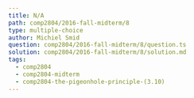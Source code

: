 ```yaml
---
title: N/A
path: comp2804/2016-fall-midterm/8
type: multiple-choice
author: Michiel Smid
question: comp2804/2016-fall-midterm/8/question.ts
solution: comp2804/2016-fall-midterm/8/solution.md
tags:
  - comp2804
  - comp2804-midterm
  - comp2804-the-pigeonhole-principle-(3.10)
---
```

